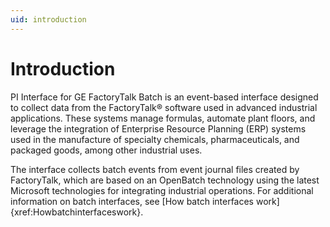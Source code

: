 ```yaml
---
uid: introduction
---
```


# Introduction

PI Interface for GE FactoryTalk Batch is an event-based interface designed to collect data from the FactoryTalk® software used in advanced industrial applications. These systems manage formulas, automate plant floors, and leverage the integration of Enterprise Resource Planning (ERP) systems used in the manufacture of specialty chemicals, pharmaceuticals, and packaged goods, among other industrial uses.

The interface collects batch events from event journal files created by FactoryTalk, which are based on an OpenBatch technology using the latest Microsoft technologies for integrating industrial operations. For additional information on batch interfaces, see [How batch interfaces work]{xref:Howbatchinterfaceswork}.
